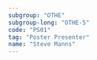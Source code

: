 ```yaml
---
subgroup: "OTHE"
subgroup-long: "OTHE-5"
code: "PS01"
tag: "Poster Presenter"
name: "Steve Manns"
---
```

